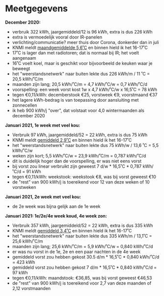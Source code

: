 # Meetgegevens

**December 2020:**

  * verbruik 322 kWh, jaargemiddeld/12 is 96 kWh, extra is dus 226 kWh
  * extra is vermoedelijk vooral door IR-panelen
  * verlichting/communicatie? meer thuis door Corona, donkerder dan in juli
  * KNMI meldt [maandgemiddelde 5,6˚C](https://www.knmi.nl/nederland-nu/klimatologie/maand-en-seizoensoverzichten/2020/jaar) en binnen hield ik het 16-17˚C
  * 17˚C is lager dan met radiotoren; dat is normaal bij IR; het voelt aangenaam
  * 16˚C voelt koel, maar is geschikt voor bijvoorbeeld de keuken waar je beweegt
  * het "weerstandsnetwerk" naar buiten lekte dus 226 kWh/m / 11 ˚C = 20,5 kWh/˚C/m
  * maanden zijn lang; 20,5 kWh/˚C/m = 4,7 kWh/˚C/w = 0,7 kWh/˚C/d
  * voorspelling: een week vorst kost 1w x 4,7 kWh/˚C/w x 16,5˚C = 78 kWh
  * tegen €0,11/kWh: decemberstook €25, vorstweek €9, voorstmaand €37
  * het lagere kWh-bedrag is van toepassing door aansluiting met zonnecellen
  * ik heb 900 kWh/j "over", dat volstaat voor 4,0 wintermaanden als december 2020

**Januari 2021, 1e week met veel kou:**

  * Verbruik 97 kWh, jaargemiddeld/52 = 22 kWh, extra is dus 75 kWh
  * KNMI meldt [gemiddeld 2,9˚C](https://www.knmi.nl/nederland-nu/weer/waarnemingen) en binnen hield ik het 16-17˚C
  * het "weerstandsnetwerk" naar buiten lekte dus 75 kWh/w / 13,6 ˚C = 5,5 kWh/˚C/w
  * weken zijn kort; 5,5 kWh/˚C/w = 23,9 kWh/˚C/m = 0,787 kWh/˚C/d
  * dit is duidelijk hoger dan de voorspelling, er was niet eens vorst
  * bij vorst zou linear verbruikt zijn geweest 7 d/w * 16,5˚C * 0,787 kWh/˚C/d = 91 kWh
  * tegen €0,11/kWh: weekstook: weekstook €8, was bij vorst geweest €10
  * de "rest" van 900 kWh/j is toereikend voor 12 van deze weken of 10 vorstweken 

**Januari 2021, 2e week met veel kou:**

  * de 2e week was bijna gelijk aan de 1e week

**Januari 2021: 1e/2e/4e week koud, 4e week zon:**

  * Verbruik 357 kWh, jaargemiddeld/52 = 22 kWh, extra is dus 335 kWh
  * KNMI meldt [gemiddeld 3,4˚C](https://www.knmi.nl/nederland-nu/weer/waarnemingen) en binnen hield ik het 16-17˚C
  * het "weerstandsnetwerk" naar buiten lekte dus 335 kWh/m / 13,1˚C = 25,6 kWh/˚C/m
  * maanden zijn lang; 25,6 kWh/˚C/m = 5,9 kWh/˚C/w = 0,840 kWh/˚C/d
  * er was nu vorst in de 1e, 2e en een paar nachten in de 4e week
  * gemiddeld vorst zou hebben gekost 30.5 d/m * 16,5˚C * 0,840 kWh/˚C/d = 423 kWh
  * gemiddeld vorst zou hebben gekost 7 d/m * 16,5˚C * 0,840 kWh/˚C/d = 97 kWh
  * tegen €0,11/kWh: maandstook: €36,85, was bij vorst geweest €46,53
  * de "rest" van 900 kWh/j is toereikend voor 2,7 van deze maanden of 2,12 vorstmaanden

